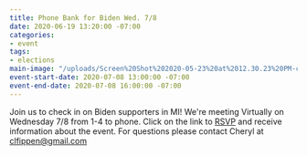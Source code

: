 ```yaml
---
title: Phone Bank for Biden Wed. 7/8
date: 2020-06-19 13:20:00 -07:00
categories:
- event
tags:
- elections
main-image: "/uploads/Screen%20Shot%202020-05-23%20at%2012.30.23%20PM-c4f6be.png"
event-start-date: 2020-07-08 13:00:00 -07:00
event-end-date: 2020-07-08 16:00:00 -07:00
---
```


Join us to check in on Biden supporters in MI! 
We're meeting Virtually on Wednesday 7/8 from 1-4 to phone.  Click on the link to [RSVP](https://docs.google.com/forms/d/e/1FAIpQLSeEZ1pyFg8uT51n_yjl7ViE3xjrkGtyUmMEQ1IxAGK-Zv5_kg/viewform) and receive information about the event. For questions please contact Cheryl at clfippen@gmail.com
